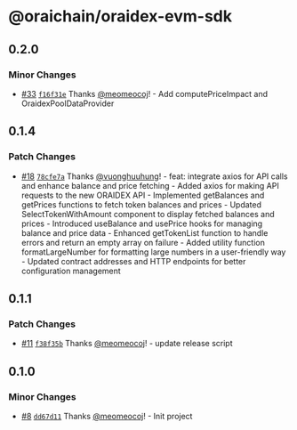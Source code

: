 # @oraichain/oraidex-evm-sdk

## 0.2.0

### Minor Changes

- [#33](https://github.com/oraidex/evm-entry-point/pull/33) [`f16f31e`](https://github.com/oraidex/evm-entry-point/commit/f16f31efd88dd76499ff4011310f06c39f6d6c1d) Thanks [@meomeocoj](https://github.com/meomeocoj)! - Add computePriceImpact and OraidexPoolDataProvider

## 0.1.4

### Patch Changes

- [#18](https://github.com/oraidex/evm-entry-point/pull/18) [`78cfe7a`](https://github.com/oraidex/evm-entry-point/commit/78cfe7af02fa71c66fe2ef3d4d21c3d84caa908e) Thanks [@vuonghuuhung](https://github.com/vuonghuuhung)! - feat: integrate axios for API calls and enhance balance and price fetching - Added axios for making API requests to the new ORAIDEX API - Implemented getBalances and getPrices functions to fetch token balances and prices - Updated SelectTokenWithAmount component to display fetched balances and prices - Introduced useBalance and usePrice hooks for managing balance and price data - Enhanced getTokenList function to handle errors and return an empty array on failure - Added utility function formatLargeNumber for formatting large numbers in a user-friendly way - Updated contract addresses and HTTP endpoints for better configuration management

## 0.1.1

### Patch Changes

- [#11](https://github.com/oraidex/evm-entry-point/pull/11) [`f38f35b`](https://github.com/oraidex/evm-entry-point/commit/f38f35baa078bdacb08d0b5d4550f7c15f360d35) Thanks [@meomeocoj](https://github.com/meomeocoj)! - update release script

## 0.1.0

### Minor Changes

- [#8](https://github.com/oraidex/evm-entry-point/pull/8) [`dd67d11`](https://github.com/oraidex/evm-entry-point/commit/dd67d113c51ff40c66667c4d51cd6869555d7d51) Thanks [@meomeocoj](https://github.com/meomeocoj)! - Init project
